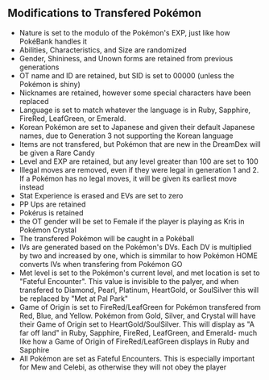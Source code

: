 ## Modifications to Transfered Pokémon
- Nature is set to the modulo of the Pokémon's EXP, just like how PokéBank handles it
- Abilities, Characteristics, and Size are randomized
- Gender, Shininess, and Unown forms are retained from previous generations
- OT name and ID are retained, but SID is set to 00000 (unless the Pokémon is shiny)
- Nicknames are retained, however some special characters have been replaced
- Language is set to match whatever the language is in Ruby, Sapphire, FireRed, LeafGreen, or Emerald.
- Korean Pokémon are set to Japanese and given their default Japanese names, due to Generation 3 not supporting the Korean language
- Items are not transfered, but Pokémon that are new in the DreamDex will be given a Rare Candy
- Level and EXP are retained, but any level greater than 100 are set to 100
- Illegal moves are removed, even if they were legal in generation 1 and 2. If a Pokémon has no legal moves, it will be given its earliest move instead
- Stat Experience is erased and EVs are set to zero
- PP Ups are retained
- Pokérus is retained
- the OT gender will be set to Female if the player is playing as Kris in Pokémon Crystal
- The transfered Pokémon will be caught in a Pokéball
- IVs are generated based on the Pokémon's DVs. Each DV is multiplied by two and increased by one, which is simmilar to how Pokémon HOME converts IVs when transfering from Pokémon GO
- Met level is set to the Pokémon's current level, and met location is set to "Fateful Encounter". This value is invisible to the palyer, and when transfered to Diamond, Pearl, Platinum, HeartGold, or SoulSilver this will be replaced by "Met at Pal Park"
- Game of Origin is set to FireRed/LeafGreen for Pokémon transfered from Red, Blue, and Yellow. Pokémon from Gold, Silver, and Crystal will have their Game of Origin set to HeartGold/SoulSilver. This will display as "A far off land" in Ruby, Sapphire, FireRed, LeafGreen, and Emerald- much like how a Game of Origin of FireRed/LeafGreen displays in Ruby and Sapphire
- All Pokémon are set as Fateful Encounters. This is especially important for Mew and Celebi, as otherwise they will not obey the player
